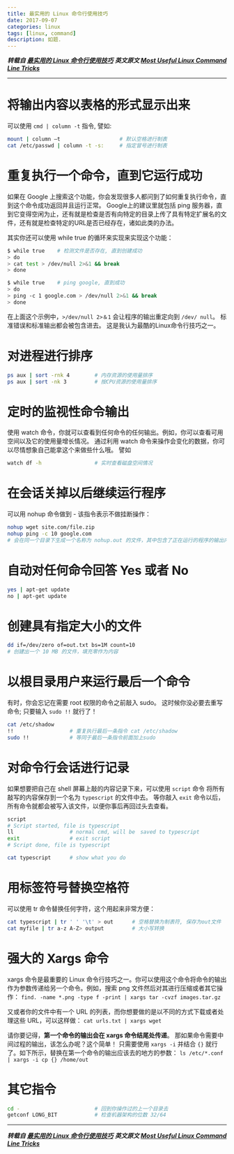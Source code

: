 ```yaml
---
title: 最实用的 Linux 命令行使用技巧
date: 2017-09-07
categories: linux
tags: [linux, command]
description: 如题.
---
```


***转载自 [最实用的 Linux 命令行使用技巧](https://www.oschina.net/translate/most-useful-linux-command-line-tricks#comments)***
***英文原文 [Most Useful Linux Command Line Tricks](https://dzone.com/articles/most-useful-linux-command-line-tricks)***

----------


# 将输出内容以表格的形式显示出来

可以使用 `cmd | column -t` 指令, 譬如:

``` bash
mount | column –t                   # 默认空格进行制表
cat /etc/passwd | column -t -s:     # 指定冒号进行制表
```


# 重复执行一个命令，直到它运行成功

如果在 Google 上搜索这个功能，你会发现很多人都问到了如何重复执行命令，直到这个命令成功返回并且运行正常。 Google上的建议里就包括 ping 服务器，直到它变得空闲为止，还有就是检查是否有向特定的目录上传了具有特定扩展名的文件，还有就是检查特定的URL是否已经存在，诸如此类的办法。

其实你还可以使用 while true 的循环来实现来实现这个功能：
``` bash
$ while true    # 检测文件是否存在, 直到创建成功
> do
> cat test > /dev/null 2>&1 && break
> done

$ while true    # ping google, 直到成功
> do
> ping -c 1 google.com > /dev/null 2>&1 && break
> done
```
在上面这个示例中，`>/dev/null 2>＆1` 会让程序的输出重定向到 `/dev/ null`。 标准错误和标准输出都会被包含进去。
这是我认为最酷的Linux命令行技巧之一。



# 对进程进行排序

``` bash
ps aux | sort -rnk 4        # 内存资源的使用量排序
ps aux | sort -nk 3         # 按CPU资源的使用量排序
```


# 定时的监视性命令输出

使用 watch 命令，你就可以查看到任何命令的任何输出。例如，你可以查看可用空间以及它的使用量增长情况。
通过利用 watch 命令来操作会变化的数据，你可以尽情想象自己能拿这个来做些什么哦。 譬如

``` bash
watch df -h                 # 实时查看磁盘空间情况
```


# 在会话关掉以后继续运行程序

可以用 nohup 命令做到 - 该指令表示不做挂断操作：
``` bash
nohup wget site.com/file.zip
nohup ping -c 10 google.com
# 会在同一个目录下生成一个名称为 nohup.out 的文件，其中包含了正在运行的程序的输出内容
```


# 自动对任何命令回答 Yes 或者 No

``` bash
yes | apt-get update
no | apt-get update
```


# 创建具有指定大小的文件

``` bash
dd if=/dev/zero of=out.txt bs=1M count=10
# 创建出一个 10 MB 的文件，填充零作为内容
```


# 以根目录用户来运行最后一个命令

有时，你会忘记在需要 root 权限的命令之前敲入 sudo。 这时候你没必要去重写命令;
只要输入 `sudo !!` 就行了！

``` bash
cat /etc/shadow
!!                  # 重复执行最后一条指令 cat /etc/shadow
sudo !!             # 等同于最后一条指令前面加上sudo
```


# 对命令行会话进行记录

如果想要把自己在 shell 屏幕上敲的内容记录下来，可以使用 `script` 命令
将所有敲写的内容保存到一个名为 `typescript` 的文件中去。
等你敲入 `exit` 命令以后，所有命令就都会被写入该文件，以便你事后再回过头去查看。

``` bash
script
# Script started, file is typescript
ll                  # normal cmd, will be　saved to typescript
exit                # exit script
# Script done, file is typescript

cat typescript      # show what you do
```


# 用标签符号替换空格符

可以使用 tr 命令替换任何字符，这个用起来非常方便：
``` bash
cat typescript | tr ' ' '\t' > out      # 空格替换为制表符, 保存为out文件
cat myfile | tr a-z A-Z> output         # 大小写转换
```


# 强大的 Xargs 命令

xargs 命令是最重要的 Linux 命令行技巧之一。你可以使用这个命令将命令的输出作为参数传递给另一个命令。例如，搜索 png 文件然后对其进行压缩或者其它操作：
`find. -name *.png -type f -print | xargs tar -cvzf images.tar.gz`

又或者你的文件中有一个 URL 的列表，而你想要做的是以不同的方式下载或者处理这些 URL，可以这样做：
`cat urls.txt | xargs wget`

请你要记得，**第一个命令的输出会在 xargs 命令结尾处传递**。
那如果命令需要中间过程的输出，该怎么办呢？这个简单！
只需要使用 `xargs -i` 并结合 `{}` 就行了。如下所示，替换在第一个命令的输出应该去的地方的参数：
`ls /etc/*.conf | xargs -i cp {} /home/out`


# 其它指令

``` bash
cd -                        # 回到你操作过的上一个目录去
getconf LONG_BIT            # 检查机器架构的位数 32/64
```


----------

***转载自 [最实用的 Linux 命令行使用技巧](https://www.oschina.net/translate/most-useful-linux-command-line-tricks#comments)***
***英文原文 [Most Useful Linux Command Line Tricks](https://dzone.com/articles/most-useful-linux-command-line-tricks)***